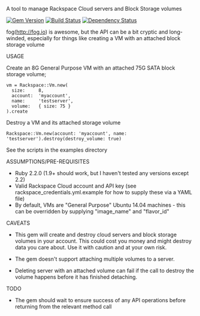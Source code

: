 A tool to manage Rackspace Cloud servers and Block Storage volumes

[![Gem Version](https://badge.fury.io/rb/digitalronin-rackspace.svg)](http://badge.fury.io/rb/digitalronin-rackspace)
[![Build Status](https://travis-ci.org/digitalronin/digitalronin-rackspace.svg?branch=master)](https://travis-ci.org/digitalronin/digitalronin-rackspace)
[![Dependency Status](https://gemnasium.com/digitalronin/digitalronin-rackspace.svg)](https://gemnasium.com/digitalronin/digitalronin-rackspace)

fog(http://fog.io) is awesome, but the API can be a bit cryptic and long-winded, especially for things like creating a VM with an attached block storage volume

USAGE

Create an 8G General Purpose VM with an attached 75G SATA block storage volume;

    vm = Rackspace::Vm.new(
      size:     8,
      account:  'myaccount',
      name:     'testserver',
      volume:   { size: 75 }
    ).create

Destroy a VM and its attached storage volume

    Rackspace::Vm.new(account: 'myaccount', name: 'testserver').destroy(destroy_volume: true)

See the scripts in the examples directory

ASSUMPTIONS/PRE-REQUISITES

* Ruby 2.2.0 (1.9+ should work, but I haven't tested any versions except 2.2)
* Valid Rackspace Cloud account and API key (see rackspace_credentials.yml.example for how to supply these via a YAML file)
* By default, VMs are "General Purpose" Ubuntu 14.04 machines - this can be overridden by supplying "image_name" and "flavor_id"

CAVEATS

* This gem will create and destroy cloud servers and block storage volumes in your account. This could cost you money and might destroy data you care about. Use it with caution and at your own risk.

* The gem doesn't support attaching multiple volumes to a server.

* Deleting server with an attached volume can fail if the call to destroy the volume happens before it has finished detaching.

TODO

* The gem should wait to ensure success of any API operations before returning from the relevant method call

